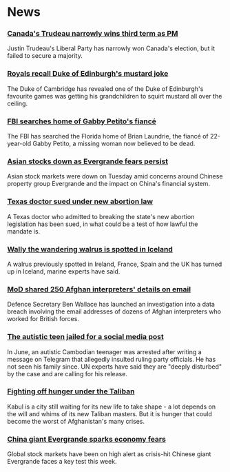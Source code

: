 # News
### [Canada's Trudeau narrowly wins third term as PM](https://www.bbc.com/news/world-us-canada-58634730)
Justin Trudeau's Liberal Party has narrowly won Canada's election, but it failed to secure a majority.
### [Royals recall Duke of Edinburgh's mustard joke](https://www.bbc.com/news/uk-58628865)
The Duke of Cambridge has revealed one of the Duke of Edinburgh's favourite games was getting his grandchildren to squirt mustard all over the ceiling.
### [FBI searches home of Gabby Petito's fiancé](https://www.bbc.com/news/world-us-canada-58629194)
The FBI has searched the Florida home of Brian Laundrie, the fiancé of 22-year-old Gabby Petito, a missing woman now believed to be dead.
### [Asian stocks down as Evergrande fears persist](https://www.bbc.com/news/business-58632681)
Asian stock markets were down on Tuesday amid concerns around Chinese property group Evergrande and the impact on China's financial system. 
### [Texas doctor sued under new abortion law](https://www.bbc.com/news/world-us-canada-58633515)
A Texas doctor who admitted to breaking the state's new abortion legislation has been sued, in what could be a test of how lawful the mandate is.
### [Wally the wandering walrus is spotted in Iceland](https://www.bbc.com/news/uk-england-cornwall-58632372)
A walrus previously spotted in Ireland, France, Spain and the UK has turned up in Iceland, marine experts have said.
### [MoD shared 250 Afghan interpreters' details on email](https://www.bbc.com/news/uk-58629592)
Defence Secretary Ben Wallace has launched an investigation into a data breach involving the email addresses of dozens of Afghan interpreters who worked for British forces.
### [The autistic teen jailed for a social media post](https://www.bbc.com/news/world-asia-58588022)
In June, an autistic Cambodian teenager was arrested after writing a message on Telegram that allegedly insulted ruling party officials. He has not seen his family since. UN experts have said they are "deeply disturbed" by the case and are calling for his release.
### [Fighting off hunger under the Taliban](https://www.bbc.com/news/world-asia-58624998)
Kabul is a city still waiting for its new life to take shape - a lot depends on the will and whims of its new Taliban masters. But it is hunger that could become the worst of Afghanistan's many crises.
### [China giant Evergrande sparks economy fears](https://www.bbc.com/news/business-58579833)
Global stock markets have been on high alert as crisis-hit Chinese giant Evergrande faces a key test this week.
